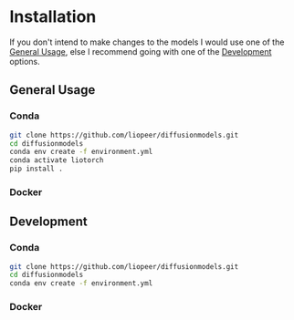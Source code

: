 # Installation
If you don't intend to make changes to the models I would use one of the [General Usage](#gen_use),
else I recommend going with one of the [Development](#dev) options.

## <a name="gen_use"></a> General Usage
### Conda
```bash
git clone https://github.com/liopeer/diffusionmodels.git
cd diffusionmodels
conda env create -f environment.yml
conda activate liotorch
pip install .
```
### Docker

## <a name="dev"></a> Development
### Conda
```bash
git clone https://github.com/liopeer/diffusionmodels.git
cd diffusionmodels
conda env create -f environment.yml
```
### Docker